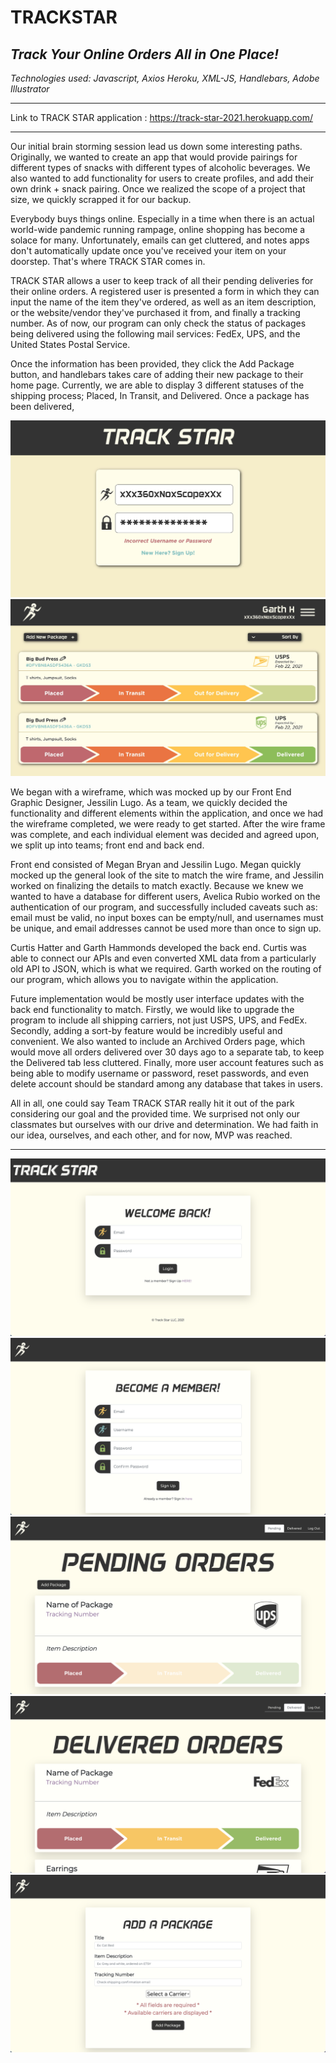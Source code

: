 # TRACKSTAR
## *Track Your Online Orders All in One Place!*

*Technologies used: Javascript, Axios Heroku, XML-JS, Handlebars, Adobe Illustrator*

------------

Link to TRACK STAR application : https://track-star-2021.herokuapp.com/

------------

Our initial brain storming session lead us down some interesting paths. Originally, we wanted to create an app that would provide pairings for different types of snacks with different types of alcoholic beverages. We also wanted to add functionality for users to create profiles, and add their own drink + snack pairing. Once we realized the scope of a project that size, we quickly scrapped it for our backup. 

Everybody buys things online. Especially in a time when there is an actual world-wide pandemic running rampage, online shopping has become a solace for many. Unfortunately, emails can get cluttered, and notes apps don't automatically update once you've received your item on your doorstep. That's where TRACK STAR comes in. 

TRACK STAR allows a user to keep track of all their pending deliveries for their online orders. A registered user is presented a form in which they can input the name of the item they've ordered, as well as an item description, or the website/vendor they've purchased it from, and finally a tracking number. As of now, our program can only check the status of packages being delivered using the following mail services: FedEx, UPS, and the United States Postal Service. 

Once the information has been provided, they click the Add Package button, and handlebars takes care of adding their new package to their home page. Currently, we are able to display 3 different statuses of the shipping process; Placed, In Transit, and Delivered. Once a package has been delivered, 

<img src="/public/img/wireframe1.jpg" alt="Wireframe Log-in Mockup"/>
<img src="/public/img/wireframe2.jpg" alt="Wireframe Home Page Mockup"/>

We began with a wireframe, which was mocked up by our Front End Graphic Designer, Jessilin Lugo. As a team, we quickly decided the functionality and different elements within the application, and once we had the wireframe completed, we were ready to get started. After the wire frame was complete, and each individual element was decided and agreed upon, we split up into teams; front end and back end. 

Front end consisted of Megan Bryan and Jessilin Lugo. Megan quickly mocked up the general look of the site to match the wire frame, and Jessilin worked on finalizing the details to match exactly. Because we knew we wanted to have a database for different users, Avelica Rubio worked on the authentication of our program, and successfully included caveats such as: email must be valid, no input boxes can be empty/null, and usernames must be unique, and email addresses cannot be used more than once to sign up. 

Curtis Hatter and Garth Hammonds developed the back end. Curtis was able to connect our APIs and even converted XML data from a particularly old API to JSON, which is what we required. Garth worked on the routing of our program, which allows you to navigate within the application. 

Future implementation would be mostly user interface updates with the back end functionality to match. Firstly, we would like to upgrade the program to include all shipping carriers, not just USPS, UPS, and FedEx. Secondly, adding a sort-by feature would be incredibly useful and convenient. We also wanted to include an Archived Orders page, which would move all orders delivered over 30 days ago to a separate tab, to keep the Delivered tab less cluttered. Finally, more user account features such as being able to modify username or password, reset passwords, and even delete account should be standard among any database that takes in users. 

All in all, one could say Team TRACK STAR really hit it out of the park considering our goal and the provided time. We surprised not only our classmates but ourselves with our drive and determination. We had faith in our idea, ourselves, and each other, and for now, MVP was reached. 

------------

<img src="/public/img/final-login.png" alt="Finalized Login Page"/>
<img src="/public/img/final-signUp.png" alt="Finalized Sign Up Page"/>
<img src="/public/img/final-homePage.png" alt="Finalized Home Page"/>
<img src="/public/img/final-delivered.png" alt="Finalized Delivered Page"/>
<img src="/public/img/final-newPackage.png" alt="Finalized Add a Package Page"/>